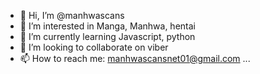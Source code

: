 - 👋 Hi, I’m @manhwascans
- 👀 I’m interested in Manga, Manhwa, hentai
- 🌱 I’m currently learning Javascript, python
- 💞️ I’m looking to collaborate on viber
- 📫 How to reach me: manhwascansnet01@gmail.com ...

<!---
manhwascans/manhwascans is a ✨ special ✨ repository because its `README.md` (this file) appears on your GitHub profile.
You can click the Preview link to take a look at your changes.
mywebsite: https://manhwascans.net/
--->
